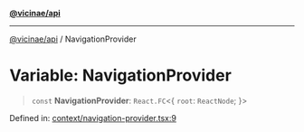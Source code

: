 [**@vicinae/api**](../README.md)

***

[@vicinae/api](../README.md) / NavigationProvider

# Variable: NavigationProvider

> `const` **NavigationProvider**: `React.FC`\<\{ `root`: `ReactNode`; \}\>

Defined in: [context/navigation-provider.tsx:9](https://github.com/vicinaehq/vicinae/blob/c742d5fc509336339909dd669955b863f086bf4e/api/src/api/context/navigation-provider.tsx#L9)
